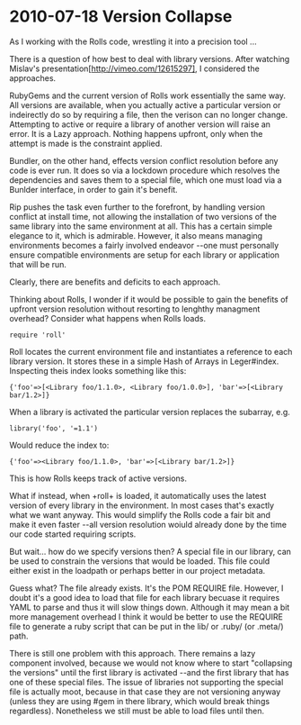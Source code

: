 # 2010-07-18 Version Collapse

As I working with the Rolls code, wrestling it into a precision tool ...

There is a question of how best to deal with library versions. After watching
Mislav's presentation[http://vimeo.com/12615297], I considered the approaches.

RubyGems and the current version of Rolls work essentially the same way.
All versions are available, when you actually active a particular version
or indeirectly do so by requiring a file, then the verison can no longer
change. Attempting to active or require a library of another version will
raise an error. It is a Lazy approach. Nothing happens upfront, only when
the attempt is made is the constraint applied.

Bundler, on the other hand, effects version conflict resolution before any
code is ever run. It does so via a lockdown procedure which resolves the
dependencies and saves them to a special file, which one must load
via a Bunlder interface, in order to gain it's benefit.

Rip pushes the task even further to the forefront, by handling version conflict
at install time, not allowing the installation of two versions of the same
library into the same environment at all. This has a certain simple 
elegance to it, which is admirable. However, it also means managing environments
becomes a fairly involved endeavor --one must personally ensure compatible
environments are setup for each library or application that will be run.

Clearly, there are benefits and deficits to each approach. 

Thinking about Rolls, I wonder if it would be possible to gain the benefits
of upfront version resolution without resorting to lenghthy managment
overhead? Consider what happens when Rolls loads.

    require 'roll'

Roll locates the current environment file and instantiates a reference to
each library version. It stores these in a simple Hash of Arrays in
Leger#index. Inspecting theis index looks something like this:

    {'foo'=>[<Library foo/1.1.0>, <Library foo/1.0.0>], 'bar'=>[<Library bar/1.2>]}

When a library is activated the particular version replaces the subarray, e.g.

    library('foo', '=1.1')

Would reduce the index to:

    {'foo'=><Library foo/1.1.0>, 'bar'=>[<Library bar/1.2>]}

This is how Rolls keeps track of active versions.

What if instead, when +roll+ is loaded, it automatically uses the latest version
of every library in the environment. In most cases that's exactly what we want
anyway. This would simplify the Rolls code a fair bit and make it even
faster --all version resolution woiuld already done by the time our code started
requiring scripts.

But wait... how do we specify versions then? A special file in our library,
can be used to constrain the versions that would be loaded. This file could
either exist in the loadpath or perhaps better in our project metadata.

Guess what? The file already exists. It's the POM REQUIRE file. However, 
I doubt it's a good idea to load that file for each library becuase it requires
YAML to parse and thus it will slow things down. Although it may mean a bit
more management overhead I think it would be better to use the REQUIRE file to
generate a  ruby script that can be put in the lib/ or .ruby/ (or .meta/) path.

There is still one problem with this approach. There remains a lazy component
involved, because we would not know where to start "collapsing the versions"
until the first library is activated --and the first library that has one
of these special files. The issue of libraries not supporting the special
file is actually moot, because in that case they are not versioning anyway
(unless they are using #gem in there library, which would break things
regardless). Nonetheless we still must be able to load files until then.


